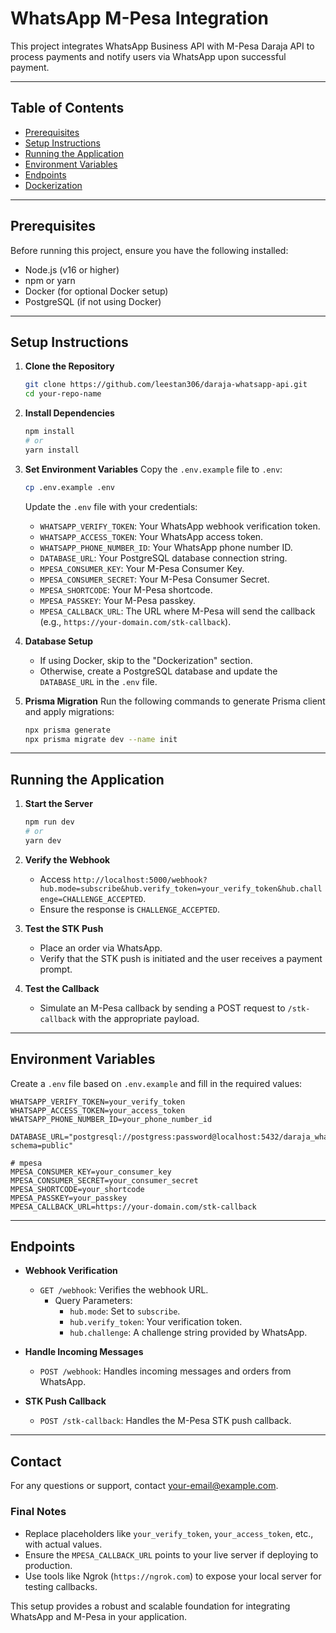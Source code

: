 # WhatsApp M-Pesa Integration

This project integrates WhatsApp Business API with M-Pesa Daraja API to process payments and notify users via WhatsApp upon successful payment.

---

## Table of Contents

- [Prerequisites](#prerequisites)
- [Setup Instructions](#setup-instructions)
- [Running the Application](#running-the-application)
- [Environment Variables](#environment-variables)
- [Endpoints](#endpoints)
- [Dockerization](#dockerization)

---

## Prerequisites

Before running this project, ensure you have the following installed:

- Node.js (v16 or higher)
- npm or yarn
- Docker (for optional Docker setup)
- PostgreSQL (if not using Docker)

---

## Setup Instructions

1. **Clone the Repository**

   ```bash
   git clone https://github.com/leestan306/daraja-whatsapp-api.git
   cd your-repo-name
   ```

2. **Install Dependencies**

   ```bash
   npm install
   # or
   yarn install
   ```

3. **Set Environment Variables**
   Copy the `.env.example` file to `.env`:

   ```bash
   cp .env.example .env
   ```

   Update the `.env` file with your credentials:

   - `WHATSAPP_VERIFY_TOKEN`: Your WhatsApp webhook verification token.
   - `WHATSAPP_ACCESS_TOKEN`: Your WhatsApp access token.
   - `WHATSAPP_PHONE_NUMBER_ID`: Your WhatsApp phone number ID.
   - `DATABASE_URL`: Your PostgreSQL database connection string.
   - `MPESA_CONSUMER_KEY`: Your M-Pesa Consumer Key.
   - `MPESA_CONSUMER_SECRET`: Your M-Pesa Consumer Secret.
   - `MPESA_SHORTCODE`: Your M-Pesa shortcode.
   - `MPESA_PASSKEY`: Your M-Pesa passkey.
   - `MPESA_CALLBACK_URL`: The URL where M-Pesa will send the callback (e.g., `https://your-domain.com/stk-callback`).

4. **Database Setup**

   - If using Docker, skip to the "Dockerization" section.
   - Otherwise, create a PostgreSQL database and update the `DATABASE_URL` in the `.env` file.

5. **Prisma Migration**
   Run the following commands to generate Prisma client and apply migrations:
   ```bash
   npx prisma generate
   npx prisma migrate dev --name init
   ```

---

## Running the Application

1. **Start the Server**

   ```bash
   npm run dev
   # or
   yarn dev
   ```

2. **Verify the Webhook**

   - Access `http://localhost:5000/webhook?hub.mode=subscribe&hub.verify_token=your_verify_token&hub.challenge=CHALLENGE_ACCEPTED`.
   - Ensure the response is `CHALLENGE_ACCEPTED`.

3. **Test the STK Push**

   - Place an order via WhatsApp.
   - Verify that the STK push is initiated and the user receives a payment prompt.

4. **Test the Callback**
   - Simulate an M-Pesa callback by sending a POST request to `/stk-callback` with the appropriate payload.

---

## Environment Variables

Create a `.env` file based on `.env.example` and fill in the required values:

```
WHATSAPP_VERIFY_TOKEN=your_verify_token
WHATSAPP_ACCESS_TOKEN=your_access_token
WHATSAPP_PHONE_NUMBER_ID=your_phone_number_id

DATABASE_URL="postgresql://postgress:password@localhost:5432/daraja_whatsapp?schema=public"

# mpesa
MPESA_CONSUMER_KEY=your_consumer_key
MPESA_CONSUMER_SECRET=your_consumer_secret
MPESA_SHORTCODE=your_shortcode
MPESA_PASSKEY=your_passkey
MPESA_CALLBACK_URL=https://your-domain.com/stk-callback
```

---

## Endpoints

- **Webhook Verification**

  - `GET /webhook`: Verifies the webhook URL.
    - Query Parameters:
      - `hub.mode`: Set to `subscribe`.
      - `hub.verify_token`: Your verification token.
      - `hub.challenge`: A challenge string provided by WhatsApp.

- **Handle Incoming Messages**

  - `POST /webhook`: Handles incoming messages and orders from WhatsApp.

- **STK Push Callback**
  - `POST /stk-callback`: Handles the M-Pesa STK push callback.

---

## Contact

For any questions or support, contact [your-email@example.com](mailto:your-email@example.com).

### **Final Notes**

- Replace placeholders like `your_verify_token`, `your_access_token`, etc., with actual values.
- Ensure the `MPESA_CALLBACK_URL` points to your live server if deploying to production.
- Use tools like Ngrok (`https://ngrok.com`) to expose your local server for testing callbacks.

This setup provides a robust and scalable foundation for integrating WhatsApp and M-Pesa in your application.
